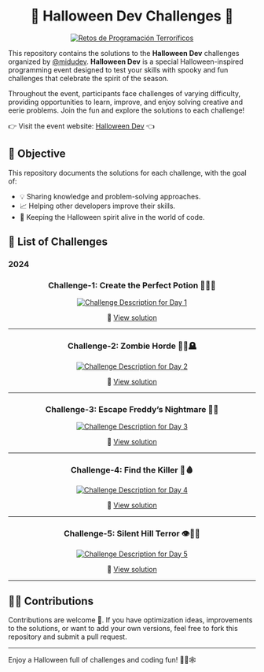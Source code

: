 <div align="center">

# 🎃 Halloween Dev Challenges 🎃

[![Retos de Programación Terroríficos](./2024/assets/header.webp)](https://www.halloween.dev/es)

</div>

This repository contains the solutions to the **Halloween Dev** challenges organized by [@midudev](https://midu.dev/). **Halloween Dev** is a special Halloween-inspired programming event designed to test your skills with spooky and fun challenges that celebrate the spirit of the season.

Throughout the event, participants face challenges of varying difficulty, providing opportunities to learn, improve, and enjoy solving creative and eerie problems. Join the fun and explore the solutions to each challenge!

👉 Visit the event website: [Halloween Dev](https://www.halloween.dev/es) 👈

## 🎯 Objective

This repository documents the solutions for each challenge, with the goal of:
- 💡 Sharing knowledge and problem-solving approaches.
- 📈 Helping other developers improve their skills.
- 👻 Keeping the Halloween spirit alive in the world of code.

## 🎃 List of Challenges

### 2024

<div align="center">

### Challenge-1: **Create the Perfect Potion** 🧙‍♂️🍵

[![Challenge Description for Day 1](./2024/assets/challenge-01.webp)](https://www.halloween.dev/es/retos/2024/1)

📂 [View solution](./2024/challenges/challenge-1.js)
  
</div>

---

<div align="center">

### Challenge-2: **Zombie Horde** 🧟‍♂️🪦

[![Challenge Description for Day 2](./2024/assets/challenge-02.webp)](https://www.halloween.dev/es/retos/2024/2)

📂 [View solution](./2024/challenges/challenge-2.js)
  
</div>

---

<div align="center">

### Challenge-3: **Escape Freddy’s Nightmare** 🎃🌌

[![Challenge Description for Day 3](./2024/assets/challenge-03.webp)](https://www.halloween.dev/es/retos/2024/3)

📂 [View solution](./2024/challenges/challenge-3.js)

</div>

---

<div align="center">

### Challenge-4: **Find the Killer** 🔪🩸

[![Challenge Description for Day 4](./2024/assets/challenge-04.webp)](https://www.halloween.dev/es/retos/2024/4)

 📂 [View solution](./2024/challenges/challenge-4.js)

</div>

---

<div align="center">

### Challenge-5: **Silent Hill Terror** 👁️🧟‍♂️

[![Challenge Description for Day 5](./2024/assets/challenge-05.webp)](https://www.halloween.dev/es/retos/2024/5)

📂 [View solution](./2024/challenges/challenge-5.js)

</div>

---

## 🧙‍♀️ Contributions

Contributions are welcome 🎉. If you have optimization ideas, improvements to the solutions, or want to add your own versions, feel free to fork this repository and submit a pull request.

---

Enjoy a Halloween full of challenges and coding fun! 👻🎃🕸️
